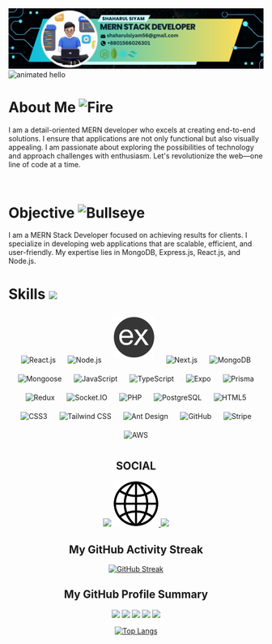 <div align="center">
  <!-- <img src="https://i.ibb.co/hFMnVPw/Blue-Modern-Photo-Technology-You-Tube-Banner-1.png" alt="Shaharul Siyam"> -->
   <img src="Blue-Modern-Photo-Technology-You-Tube-Banner-1.svg" alt="Shaharul Siyam">
<div align="left">
<img src="https://github.com/Anmol-Baranwal/Cool-GIFs-For-GitHub/assets/74038190/9be4d344-6782-461a-b5a6-32a07bf7b34e" width="300" height="120" alt="animated hello">

</br>

# About Me <img src="https://user-images.githubusercontent.com/74038190/216122041-518ac897-8d92-4c6b-9b3f-ca01dcaf38ee.png" alt="Fire" width="30" />

I am a detail-oriented MERN developer who excels at creating end-to-end solutions. I ensure that applications are not only functional but also visually appealing. I am passionate about exploring the possibilities of technology and approach challenges with enthusiasm. Let's revolutionize the web—one line of code at a time.

</br>

# Objective <img src="https://user-images.githubusercontent.com/74038190/216122069-5b8169d7-1d8e-4a13-b245-a8e4176c99f8.png" alt="Bullseye" width="30" />

I am a MERN Stack Developer focused on achieving results for clients. I specialize in developing web applications that are scalable, efficient, and user-friendly. My expertise lies in MongoDB, Express.js, React.js, and Node.js.

</div>

<div align="left">

# Skills <img src="https://github.com/Anmol-Baranwal/Cool-GIFs-For-GitHub/assets/74038190/3b4607a1-1cc6-41f1-926f-892ae880e7a5" width="40">

</div>

<p align="center">
  <img src="https://cdn.jsdelivr.net/gh/devicons/devicon/icons/react/react-original.svg" width="80" style="margin: 10px;" alt="React.js"/>
  <img src="https://cdn.jsdelivr.net/gh/devicons/devicon/icons/nodejs/nodejs-original.svg" width="80" style="margin: 10px;" alt="Node.js"/>
  <img src="./1646733543.webp" width="80" style="margin: 10px;" alt="Express.js"/>
  <img src="https://cdn.jsdelivr.net/gh/devicons/devicon/icons/nextjs/nextjs-original.svg" width="80" style="margin: 10px;" alt="Next.js"/>
  <img src="https://cdn.jsdelivr.net/gh/devicons/devicon/icons/mongodb/mongodb-original.svg" width="80" style="margin: 10px;" alt="MongoDB"/>
  <img src="https://raw.githubusercontent.com/mongodb-js/mongoose/master/docs/images/mongoose5_62x30_transparent.png" width="80" style="margin: 10px;" alt="Mongoose"/>
  <img src="https://cdn.jsdelivr.net/gh/devicons/devicon/icons/javascript/javascript-original.svg" width="80" style="margin: 10px;" alt="JavaScript"/>
  <img src="https://cdn.jsdelivr.net/gh/devicons/devicon/icons/typescript/typescript-original.svg" width="80" style="margin: 10px;" alt="TypeScript"/>
  <img src="https://avatars.githubusercontent.com/u/12504344?s=200&v=4" width="80" style="margin: 10px;" alt="Expo"/>
  <img src="https://avatars.githubusercontent.com/u/17219288?s=200&v=4" width="80" style="margin: 10px;" alt="Prisma"/>
  <img src="https://cdn.jsdelivr.net/gh/devicons/devicon/icons/redux/redux-original.svg" width="80" style="margin: 10px;" alt="Redux"/>
  <img src="https://cdn.jsdelivr.net/gh/devicons/devicon/icons/socketio/socketio-original.svg" width="80" style="margin: 10px;" alt="Socket.IO"/>
  <img src="https://cdn.jsdelivr.net/gh/devicons/devicon/icons/php/php-original.svg" width="80" style="margin: 10px;" alt="PHP"/>
  <img src="https://cdn.jsdelivr.net/gh/devicons/devicon/icons/postgresql/postgresql-original.svg" width="80" style="margin: 10px;" alt="PostgreSQL"/>
  <img src="https://cdn.jsdelivr.net/gh/devicons/devicon/icons/html5/html5-original.svg" width="80" style="margin: 10px;" alt="HTML5"/>
  <img src="https://cdn.jsdelivr.net/gh/devicons/devicon/icons/css3/css3-original.svg" width="80" style="margin: 10px;" alt="CSS3"/>
  <img src="https://upload.wikimedia.org/wikipedia/commons/d/d5/Tailwind_CSS_Logo.svg" width="80" style="margin: 10px;" alt="Tailwind CSS"/>
  <img src="https://avatars.githubusercontent.com/u/12101536?s=280&v=4" width="80" style="margin: 10px;" alt="Ant Design"/>
  <img src="https://cdn.jsdelivr.net/gh/devicons/devicon/icons/github/github-original.svg" width="80" style="margin: 10px;" alt="GitHub"/>
  <img src="https://avatars.githubusercontent.com/u/856813?s=200&v=4" width="80" style="margin: 10px;" alt="Stripe"/>
  <img src="https://a0.awsstatic.com/libra-css/images/logos/aws_logo_smile_1200x630.png" width="80" style="margin: 10px;" alt="AWS"/>
</p>

## SOCIAL

<a href='https://www.linkedin.com/in/shaharulsiyam/'><img src="https://user-images.githubusercontent.com/74038190/235294012-0a55e343-37ad-4b0f-924f-c8431d9d2483.gif" width="100"></a>
<a href='https://siyam-portfolio.vercel.app/'>
<img src="./world-icon-png-6.png" width="90">
</a>
<a href='https://www.facebook.com/mdshaharul.siyam'>
<img src="https://user-images.githubusercontent.com/74038190/235294010-ec412ef5-e3da-4efa-b1d4-0ab4d4638755.gif" width="100">
</a>

<!-- <img src="https://user-images.githubusercontent.com/74038190/235294015-47144047-25ab-417c-af1b-6746820a20ff.gif" width="100"> -->

<!--
<img src="https://user-images.githubusercontent.com/74038190/235294019-40007353-6219-4ec5-b661-b3c35136dd0b.gif" width="100">
<img src="https://github.com/Anmol-Baranwal/Cool-GIFs-For-GitHub/assets/74038190/cc4fe88c-7f7a-41d8-b449-34b7a178c1c6" width="100">
<img src="https://user-images.githubusercontent.com/74038190/235294007-de441046-823e-4eff-89bf-d4df52858b65.gif" width="100"> -->
<!-- <a href='https://www.linkedin.com/in/shaharul-siyam-7495b02a3/'>linkedin : https://www.linkedin.com/in/shaharul-siyam-7495b02a3/</a> -->

<!-- ## My Skills -->
<!--
[![My Skills](https://skillicons.dev/icons?i=react,nextjs,nodejs,express,mongodb,js,ts,tailwind,html,css,php,mysql,wordpress,)](https://skillicons.dev) -->

## My GitHub Activity Streak

[![GitHub Streak](https://github-readme-streak-stats.herokuapp.com?user=mdshaharulsiyam&theme=gruvbox&border_radius=10&date_format=j%20M%5B%20Y%5D)](https://git.io/streak-stats)

## My GitHub Profile Summary

![](http://github-profile-summary-cards.vercel.app/api/cards/profile-details?username=mdshaharulsiyam&theme=gruvbox)
![](http://github-profile-summary-cards.vercel.app/api/cards/repos-per-language?username=mdshaharulsiyam&theme=gruvbox)
![](http://github-profile-summary-cards.vercel.app/api/cards/most-commit-language?username=mdshaharulsiyam&theme=gruvbox)
![](http://github-profile-summary-cards.vercel.app/api/cards/stats?username=mdshaharulsiyam&theme=gruvbox)
![](http://github-profile-summary-cards.vercel.app/api/cards/productive-time?username=mdshaharulsiyam&theme=gruvbox&utcOffset=8)

<!-- [![Top Langs](https://github-readme-stats.vercel.app/api/top-langs/?username=mdshaharulsiyam&langs_count=100)](https://github.com/anuraghazra/github-readme-stats) -->

[![Top Langs](https://github-readme-stats.vercel.app/api/top-langs/?username=mdshaharulsiyam&langs_count=10&layout=compact&theme=dark&show_icons=true)](https://github.com/anuraghazra/github-readme-stats)

</div>
